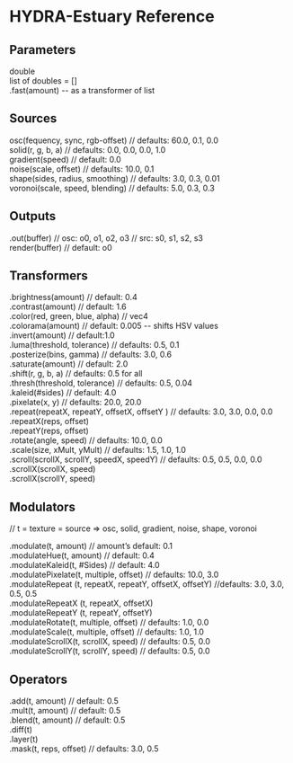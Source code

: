 # HYDRA-Estuary Reference

## Parameters
double <br />
list of doubles = [] <br />
  .fast(amount) -- as a transformer of list <br />


## Sources

osc(fequency, sync, rgb-offset) // defaults: 60.0, 0.1, 0.0 <br />
solid(r, g, b, a) // defaults: 0.0, 0.0, 0.0, 1.0 <br />
gradient(speed) // default: 0.0 <br />
noise(scale, offset) // defaults: 10.0, 0.1 <br />
shape(sides, radius, smoothing) // defaults: 3.0, 0.3, 0.01 <br />
voronoi(scale, speed, blending) // defaults: 5.0, 0.3, 0.3 <br />


## Outputs
.out(buffer) // osc: o0, o1, o2, o3 // src: s0, s1, s2, s3 <br />
render(buffer) // default: o0 <br />


## Transformers
.brightness(amount) // default: 0.4 <br />
.contrast(amount) // default: 1.6 <br />
.color(red, green, blue, alpha) // vec4 <br />
.colorama(amount) // default: 0.005 -- shifts HSV values <br />
.invert(amount) // default:1.0 <br />
.luma(threshold, tolerance) // defaults: 0.5, 0.1 <br />
.posterize(bins, gamma) // defaults: 3.0, 0.6 <br />
.saturate(amount) // default: 2.0 <br />
.shift(r, g, b, a) // defaults: 0.5 for all <br />
.thresh(threshold, tolerance) // defaults: 0.5, 0.04 <br />
.kaleid(#sides) // default: 4.0 <br />
.pixelate(x, y) // defaults: 20.0, 20.0 <br />
.repeat(repeatX, repeatY, offsetX, offsetY ) // defaults: 3.0, 3.0, 0.0, 0.0 <br />
.repeatX(reps, offset) <br />
.repeatY(reps, offset) <br />
.rotate(angle, speed) // defaults: 10.0, 0.0 <br />
.scale(size, xMult, yMult) // defaults: 1.5, 1.0, 1.0 <br />
.scroll(scrollX, scrollY, speedX, speedY) // defaults: 0.5, 0.5, 0.0, 0.0 <br />
.scrollX(scrollX, speed) <br />
.scrollX(scrollY, speed) <br />


## Modulators

// t = texture = source => osc, solid, gradient, noise, shape, voronoi <br />

.modulate(t, amount) // amount’s default: 0.1 <br />
.modulateHue(t, amount) // default: 0.4 <br />
.modulateKaleid(t, #Sides) // default: 4.0 <br />
.modulatePixelate(t, multiple, offset) // defaults: 10.0, 3.0 <br />
.modulateRepeat (t, repeatX, repeatY, offsetX, offsetY) //defaults: 3.0, 3.0, 0.5, 0.5 <br />
.modulateRepeatX (t, repeatX, offsetX) <br />
.modulateRepeatY (t, repeatY, offsetY) <br />
.modulateRotate(t, multiple, offset) // defaults: 1.0, 0.0 <br />
.modulateScale(t, multiple, offset) // defaults: 1.0, 1.0 <br />
.modulateScrollX(t, scrollX, speed) // defaults: 0.5, 0.0 <br />
.modulateScrollY(t, scrollY, speed) // defaults: 0.5, 0.0 <br />


## Operators

.add(t, amount) // default: 0.5 <br />
.mult(t, amount) // default: 0.5 <br />
.blend(t, amount) // default: 0.5 <br />
.diff(t) <br />
.layer(t) <br />
.mask(t, reps, offset) // defaults: 3.0, 0.5 <br />
